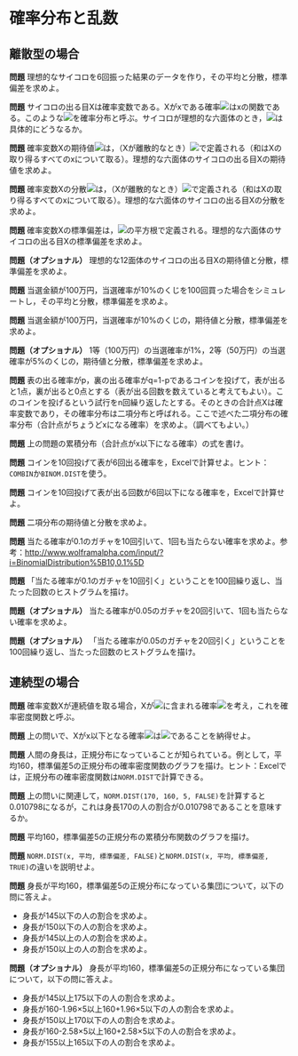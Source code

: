 # 確率分布と乱数

## 離散型の場合

**問題** 理想的なサイコロを6回振った結果のデータを作り，その平均と分散，標準偏差を求めよ。

**問題** サイコロの出る目Xは確率変数である。Xがxである確率<img src="https://latex.codecogs.com/gif.latex?\inline&space;P(X=x)=f(x)" />はxの関数である。このような<img src="https://latex.codecogs.com/gif.latex?\inline&space;f(x)" />を確率分布と呼ぶ。サイコロが理想的な六面体のとき，<img src="https://latex.codecogs.com/gif.latex?\inline&space;f(x)" />は具体的にどうなるか。

**問題** 確率変数Xの期待値<img src="https://latex.codecogs.com/gif.latex?\inline&space;E(X)" />は，（Xが離散的なとき）<img src="https://latex.codecogs.com/gif.latex?\inline&space;\sum&space;x&space;f(x)" />で定義される（和はXの取り得るすべてのxについて取る）。理想的な六面体のサイコロの出る目Xの期待値を求めよ。

**問題** 確率変数Xの分散<img src="https://latex.codecogs.com/gif.latex?\inline&space;V(X)" />は，（Xが離散的なとき）<img src="https://latex.codecogs.com/gif.latex?\inline&space;\sum&space;(x-E(X))^2&space;f(x)" />で定義される（和はXの取り得るすべてのxについて取る）。理想的な六面体のサイコロの出る目Xの分散を求めよ。

**問題** 確率変数Xの標準偏差は，<img src="https://latex.codecogs.com/gif.latex?\inline&space;V(X)" />の平方根で定義される。理想的な六面体のサイコロの出る目Xの標準偏差を求めよ。

**問題（オプショナル）** 理想的な12面体のサイコロの出る目Xの期待値と分散，標準偏差を求めよ。

**問題** 当選金額が100万円，当選確率が10%のくじを100回買った場合をシミュレートし，その平均と分散，標準偏差を求めよ。

**問題** 当選金額が100万円，当選確率が10%のくじの，期待値と分散，標準偏差を求めよ。

**問題（オプショナル）** 1等（100万円）の当選確率が1%，2等（50万円）の当選確率が5%のくじの，期待値と分散，標準偏差を求めよ。

**問題** 表の出る確率がp，裏の出る確率がq=1-pであるコインを投げて，表が出ると1点，裏が出ると0点とする（表が出る回数を数えていると考えてもよい）。このコインを投げるという試行をn回繰り返したとする。そのときの合計点Xは確率変数であり，その確率分布は二項分布と呼ばれる。ここで述べた二項分布の確率分布（合計点がちょうどxになる確率）を求めよ。（調べてもよい。）

**問題** 上の問題の累積分布（合計点がx以下になる確率）の式を書け。

**問題** コインを10回投げて表が6回出る確率を，Excelで計算せよ。ヒント：`COMBIN`か`BINOM.DIST`を使う。

**問題** コインを10回投げて表が出る回数が6回以下になる確率を，Excelで計算せよ。

**問題** 二項分布の期待値と分散を求めよ。

**問題** 当たる確率が0.1のガチャを10回引いて、1回も当たらない確率を求めよ。参考：http://www.wolframalpha.com/input/?i=BinomialDistribution%5B10,0.1%5D

**問題** 「当たる確率が0.1のガチャを10回引く」ということを100回繰り返し、当たった回数のヒストグラムを描け。

**問題（オプショナル）** 当たる確率が0.05のガチャを20回引いて、1回も当たらない確率を求めよ。

**問題（オプショナル）** 「当たる確率が0.05のガチャを20回引く」ということを100回繰り返し、当たった回数のヒストグラムを描け。

## 連続型の場合

**問題** 確率変数Xが連続値を取る場合，Xが<img src="https://latex.codecogs.com/gif.latex?\inline&space;[x,&space;x&plus;\Delta&space;x]" />に含まれる確率<img src="https://latex.codecogs.com/gif.latex?\inline&space;P(x\le&space;X&space;\le&space;x&plus;\Delta&space;x)=f(x)" />を考え，これを確率密度関数と呼ぶ。

**問題** 上の問いで、Xがx以下となる確率<img src="https://latex.codecogs.com/gif.latex?\inline&space;F(x)" />は<img src="https://latex.codecogs.com/gif.latex?\inline&space;\int_{-\infty}^x&space;f(k)\,dk" />であることを納得せよ。

**問題** 人間の身長は，正規分布になっていることが知られている。例として，平均160，標準偏差5の正規分布の確率密度関数のグラフを描け。ヒント：Excelでは，正規分布の確率密度関数は`NORM.DIST`で計算できる。

**問題** 上の問いに関連して，`NORM.DIST(170, 160, 5, FALSE)`を計算すると0.010798になるが，これは身長170の人の割合が0.010798であることを意味するか。

**問題** 平均160，標準偏差5の正規分布の累積分布関数のグラフを描け。

**問題** `NORM.DIST(x, 平均, 標準偏差, FALSE)`と`NORM.DIST(x, 平均, 標準偏差, TRUE)`の違いを説明せよ。

**問題** 身長が平均160，標準偏差5の正規分布になっている集団について，以下の問に答えよ。

* 身長が145以下の人の割合を求めよ。
* 身長が150以下の人の割合を求めよ。
* 身長が145以上の人の割合を求めよ。
* 身長が150以上の人の割合を求めよ。

**問題（オプショナル）** 身長が平均160，標準偏差5の正規分布になっている集団について，以下の問に答えよ。

* 身長が145以上175以下の人の割合を求めよ。
* 身長が160-1.96×5以上160+1.96×5以下の人の割合を求めよ。
* 身長が150以上170以下の人の割合を求めよ。
* 身長が160-2.58×5以上160+2.58×5以下の人の割合を求めよ。
* 身長が155以上165以下の人の割合を求めよ。
